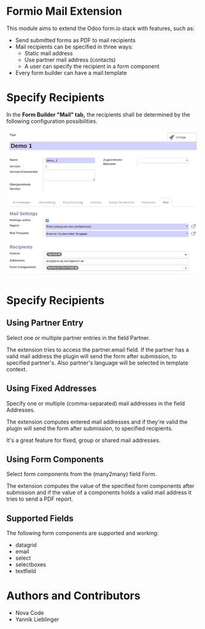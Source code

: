 # Formio Mail Extension

This module aims to extend the Odoo form.io stack with features, such as:

* Send submitted forms as PDF to mail recipients
* Mail recipients can be specified in three ways:
    * Static mail address
    * Use partner mail address (contacts)
    * A user can specify the recipient in a form component
* Every form builder can have a mail.template
    
# Specify Recipients

In the <b>Form Builder "Mail" tab,</b> the recipients shall be determined by the following configuration possibilities.


![Mail settings](./static/description/formio_builder_mail_settings.png)

# Specify Recipients

## Using Partner Entry

Select one or multiple partner entries in the field Partner.

The extension tries to access the partner.email field.
If the partner has a valid mail address the plugin will send the
form after submission, to specified partner's.
Also partner's language will be selected in template context.

## Using Fixed Addresses

Specify one or multiple (comma-separated) mail addresses in the field Addresses.

The extension computes entered mail addresses and if 
they're valid the plugin will send the form after submission, 
to specified recipients.

It's a great feature for fixed, group or shared mail addresses.

## Using Form Components

Select form components from the (many2many) field Form.

The extension computes the value of the specified form components
after submission and if the value of a components holds a valid
mail address it tries to send a PDF report.

## Supported Fields

The following form components are supported and working:

 - datagrid
 - email
 - select
 - selectboxes
 - textfield

# Authors and Contributors

- Nova Code
- Yannik Lieblinger
